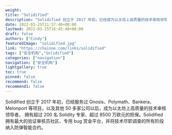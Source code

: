 ```yaml
---
weight: 
title: "Solidified"
description: "Solidified 创立于 2017 年初，已经成为以太坊上高质量的技术审核领导者"
date: 2022-03-25T21:57:40+08:00
lastmod: 2022-03-25T16:45:40+08:00
draft: false
authors: ["Cindy"]
featuredImage: "solidified.jpg"
link: "https://chainoe.com/links/solidified"
tags: ["安全机构","Solidified"]
categories: ["navigation"]
navigation: ["安全机构"]
lightgallery: true
toc: true
pinned: false
recommend: false
recommend1: false
---
```


Solidified 创立于 2017 年初，已经服务过 Gnosis、Polymath、Bankera、Melonport 等项目，以及其他 50 多家公司以后，成为以太坊上高质量的技术审核领导者， 拥有超过 200 名 Solidity 专家、超过 8500 万欧元的担保。Solidified 拥有最大的验证审核员社区、专用 bug 赏金平台，并将技术尽职调查的所有阶段纳入防弹智能合约。